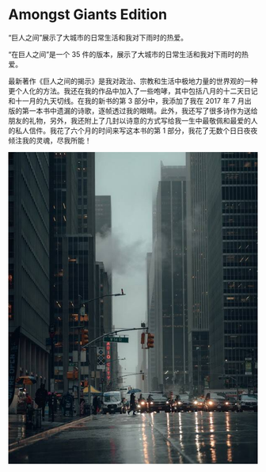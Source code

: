 # Amongst Giants Edition

“巨人之间”展示了大城市的日常生活和我对下雨时的热爱。

“在巨人之间”是一个 35 件的版本，展示了大城市的日常生活和我对下雨时的热爱。

最新著作《巨人之间的揭示》是我对政治、宗教和生活中极地力量的世界观的一种更个人化的方法。我还在我的作品中加入了一些咆哮，其中包括八月的十二天日记和十一月的九天切线。在我的新书的第 3 部分中，我添加了我在 2017 年 7 月出版的第一本书中遗漏的诗歌，逐帧透过我的眼睛。此外，我还写了很多诗作为送给朋友的礼物，另外，我还附上了几封以诗意的方式写给我一生中最敬佩和最爱的人的私人信件。我花了六个月的时间来写这本书的第 1 部分，我花了无数个日日夜夜倾注我的灵魂，尽我所能！

![unnamed](unnamed.jpeg)
